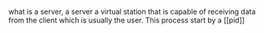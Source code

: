 what is a server, a server a virtual station that is capable of receiving data from the client which is usually the user.
This process start by a [[pid]] 